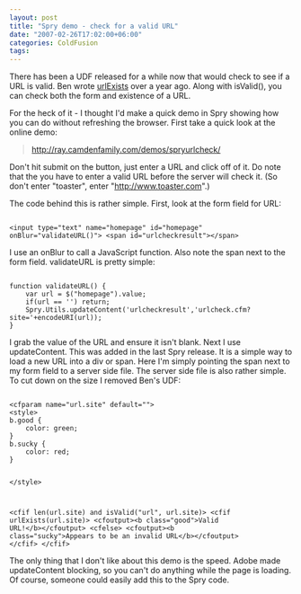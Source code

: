 ```yaml
---
layout: post
title: "Spry demo - check for a valid URL"
date: "2007-02-26T17:02:00+06:00"
categories: ColdFusion 
tags: 
---
```


There has been a UDF released for a while now that would check to see if a URL is valid. Ben wrote <a href="http://www.cflib.org/udf.cfm?ID=1385">urlExists</a> over a year ago. Along with isValid(), you can check both the form and existence of a URL.
<!--more-->
For the heck of it - I thought I'd make a quick demo in Spry showing how you can do without refreshing the browser. First take a quick look at the online demo:

<blockquote>
<a href="http://ray.camdenfamily.com/demos/spryurlcheck/">http://ray.camdenfamily.com/demos/spryurlcheck/</a>
</blockquote>

Don't hit submit on the button, just enter a URL and click off of it. Do note that the you have to enter a valid URL before the server will check it. (So don't enter "toaster", enter "http://www.toaster.com".) 

The code behind this is rather simple. First, look at the form field for URL:

<code>
&lt;input type="text" name="homepage" id="homepage" onBlur="validateURL()"&gt; &lt;span id="urlcheckresult"&gt;&lt;/span&gt;
</code>

I use an onBlur to call a JavaScript function. Also note the span next to the form field. validateURL is pretty simple:

<code>
function validateURL() {
	var url = $("homepage").value;
	if(url == '') return;
	Spry.Utils.updateContent('urlcheckresult','urlcheck.cfm?site='+encodeURI(url));	
}
</code>

I grab the value of the URL and ensure it isn't blank. Next I use updateContent. This was added in the last Spry release. It is a simple way to load a new URL into a div or span. Here I'm simply pointing the span next to my form field to a server side file. The server side file is also rather simple. To cut down on the size I removed Ben's UDF:

<code>
&lt;cfparam name="url.site" default=""&gt;
&lt;style&gt;
b.good {
	color: green;
}
b.sucky {
	color: red;
}

&lt;/style&gt;

&lt;cfif len(url.site) and isValid("url", url.site)&gt;
	&lt;cfif urlExists(url.site)&gt;
		&lt;cfoutput&gt;&lt;b class="good"&gt;Valid URL!&lt;/b&gt;&lt;/cfoutput&gt;
	&lt;cfelse&gt;
		&lt;cfoutput&gt;&lt;b class="sucky"&gt;Appears to be an invalid URL&lt;/b&gt;&lt;/cfoutput&gt;
	&lt;/cfif&gt;
&lt;/cfif&gt;
</code>

The only thing that I don't like about this demo is the speed. Adobe made updateContent blocking, so you can't do anything while the page is loading. Of course, someone could easily add this to the Spry code.